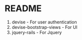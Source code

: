 # README

1. devise -  For user authentication
2. devise-bootstrap-views -  For UI
3. jquery-rails - For Jquery